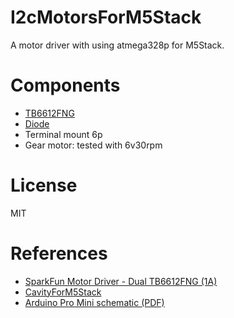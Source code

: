 # I2cMotorsForM5Stack

A motor driver with using atmega328p for M5Stack.

# Components

- [TB6612FNG](http://akizukidenshi.com/catalog/g/gI-11317/)
- [Diode](http://akizukidenshi.com/catalog/g/gI-06014/)
- Terminal mount 6p
- Gear motor: tested with 6v30rpm

# License

MIT

# References

- [SparkFun Motor Driver - Dual TB6612FNG (1A)](https://www.sparkfun.com/products/14451)
- [CavityForM5Stack](https://github.com/asukiaaa/CavityForM5Stack)
- [Arduino Pro Mini schematic (PDF)](https://www.arduino.cc/en/uploads/Main/Arduino-Pro-Mini-schematic.pdf)
